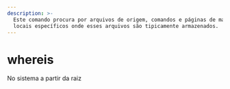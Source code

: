 ```yaml
---
description: >-
  Este comando procura por arquivos de origem, comandos e páginas de manual em
  locais específicos onde esses arquivos são tipicamente armazenados.
---
```


# whereis

No sistema a partir da raiz
